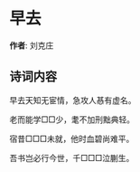 # 早去

**作者**: 刘克庄

## 诗词内容

早去天知无宦情，急攻人惎有虚名。

老而能学□□少，耄不加刑黜典轻。

宿昔□□□未就，他时血碧尚难平。

吾书岂必行今世，千□□□泣蒯生。

